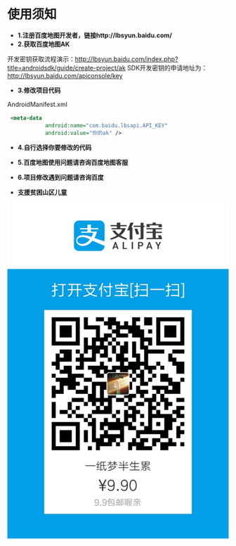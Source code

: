 
# 使用须知

- **1.注册百度地图开发者，链接http://lbsyun.baidu.com/**
- **2.获取百度地图AK**

开发密钥获取流程演示：http://lbsyun.baidu.com/index.php?title=androidsdk/guide/create-project/ak
SDK开发密钥的申请地址为：http://lbsyun.baidu.com/apiconsole/key
- **3.修改项目代码**

AndroidManifest.xml
``` xml
 <meta-data
            android:name="com.baidu.lbsapi.API_KEY"
            android:value="你的ak" />

```
- **4.自行选择你要修改的代码**
- **5.百度地图使用问题请咨询百度地图客服**
- **6.项目修改遇到问题请咨询百度**

- **支援贫困山区儿童**


![](1513585422650.jpg)
